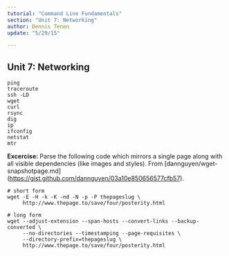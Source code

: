 ```yaml
---
tutorial: "Command Line Fundamentals"
section: "Unit 7: Networking"
author: Dennis Tenen
update: "5/29/15"

---
```


## Unit 7: Networking

```
ping
traceroute
ssh -LD
wget
curl
rsync
dig
ip
ifconfig
netstat
mtr
```

**Excercise:** Parse the following code which mirrors a single page along with all
visible dependencies (like images and styles). From [dannguyen/wget-snapshotpage.md]
(https://gist.github.com/dannguyen/03a10e850656577cfb57).

```
# short form
wget -E -H -k -K -nd -N -p -P thepageslug \
     http://www.thepage.to/save/four/posterity.html
```

```
# long form
wget --adjust-extension --span-hosts --convert-links --backup-converted \
     --no-directories --timestamping --page-requisites \
     --directory-prefix=thepageslug \
     http://www.thepage.to/save/four/posterity.html
```

